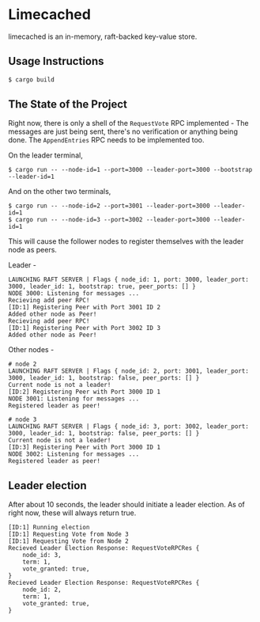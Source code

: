 # Limecached 

limecached is an in-memory, raft-backed key-value store.

## Usage Instructions

```bash
$ cargo build
```

## The State of the Project

Right now, there is only a shell of the `RequestVote` RPC implemented - The messages are just being sent, there's no verification or anything being done. The `AppendEntries` RPC needs to be implemented too.


On the leader terminal,
```
$ cargo run -- --node-id=1 --port=3000 --leader-port=3000 --bootstrap --leader-id=1
```
And on the other two terminals,
```
$ cargo run -- --node-id=2 --port=3001 --leader-port=3000 --leader-id=1 
$ cargo run -- --node-id=3 --port=3002 --leader-port=3000 --leader-id=1 
```

This will cause the follower nodes to register themselves with the leader node as peers.

Leader - 
```
LAUNCHING RAFT SERVER | Flags { node_id: 1, port: 3000, leader_port: 3000, leader_id: 1, bootstrap: true, peer_ports: [] }
NODE 3000: Listening for messages ...
Recieving add peer RPC!
[ID:1] Registering Peer with Port 3001 ID 2
Added other node as Peer!
Recieving add peer RPC!
[ID:1] Registering Peer with Port 3002 ID 3
Added other node as Peer!
```

Other nodes - 
```
# node 2
LAUNCHING RAFT SERVER | Flags { node_id: 2, port: 3001, leader_port: 3000, leader_id: 1, bootstrap: false, peer_ports: [] }
Current node is not a leader!
[ID:2] Registering Peer with Port 3000 ID 1
NODE 3001: Listening for messages ...
Registered leader as peer!
  
# node 3
LAUNCHING RAFT SERVER | Flags { node_id: 3, port: 3002, leader_port: 3000, leader_id: 1, bootstrap: false, peer_ports: [] }
Current node is not a leader!
[ID:3] Registering Peer with Port 3000 ID 1
NODE 3002: Listening for messages ...
Registered leader as peer!
```

## Leader election
After about 10 seconds, the leader should initiate a leader election. As of right now, these will always return true.

```
[ID:1] Running election
[ID:1] Requesting Vote from Node 3
[ID:1] Requesting Vote from Node 2
Recieved Leader Election Response: RequestVoteRPCRes {
    node_id: 3,
    term: 1,
    vote_granted: true,
}
Recieved Leader Election Response: RequestVoteRPCRes {
    node_id: 2,
    term: 1,
    vote_granted: true,
}
```

